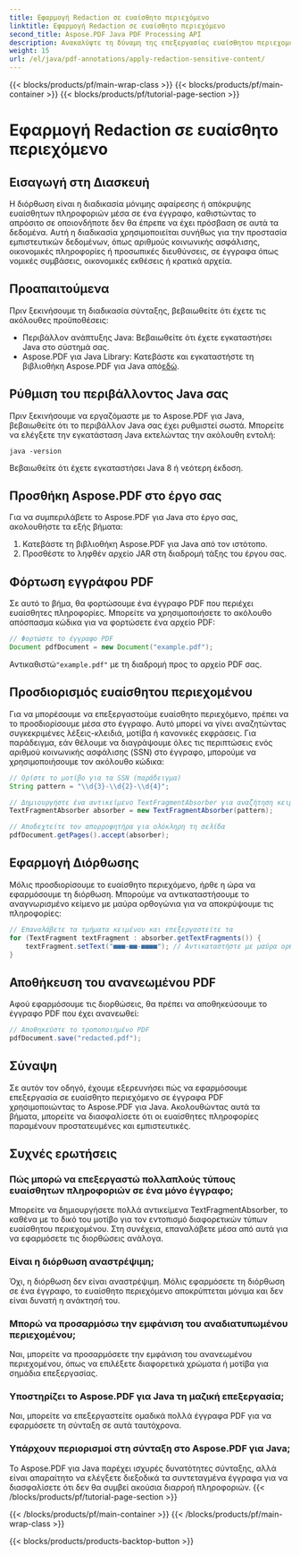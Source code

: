 ```yaml
---
title: Εφαρμογή Redaction σε ευαίσθητο περιεχόμενο
linktitle: Εφαρμογή Redaction σε ευαίσθητο περιεχόμενο
second_title: Aspose.PDF Java PDF Processing API
description: Ανακαλύψτε τη δύναμη της επεξεργασίας ευαίσθητου περιεχομένου σε PDF με το Aspose.PDF για Java.
weight: 15
url: /el/java/pdf-annotations/apply-redaction-sensitive-content/
---
```


{{< blocks/products/pf/main-wrap-class >}}
{{< blocks/products/pf/main-container >}}
{{< blocks/products/pf/tutorial-page-section >}}

# Εφαρμογή Redaction σε ευαίσθητο περιεχόμενο


## Εισαγωγή στη Διασκευή

Η διόρθωση είναι η διαδικασία μόνιμης αφαίρεσης ή απόκρυψης ευαίσθητων πληροφοριών μέσα σε ένα έγγραφο, καθιστώντας το απρόσιτο σε οποιονδήποτε δεν θα έπρεπε να έχει πρόσβαση σε αυτά τα δεδομένα. Αυτή η διαδικασία χρησιμοποιείται συνήθως για την προστασία εμπιστευτικών δεδομένων, όπως αριθμούς κοινωνικής ασφάλισης, οικονομικές πληροφορίες ή προσωπικές διευθύνσεις, σε έγγραφα όπως νομικές συμβάσεις, οικονομικές εκθέσεις ή κρατικά αρχεία.

## Προαπαιτούμενα

Πριν ξεκινήσουμε τη διαδικασία σύνταξης, βεβαιωθείτε ότι έχετε τις ακόλουθες προϋποθέσεις:

- Περιβάλλον ανάπτυξης Java: Βεβαιωθείτε ότι έχετε εγκαταστήσει Java στο σύστημά σας.
-  Aspose.PDF για Java Library: Κατεβάστε και εγκαταστήστε τη βιβλιοθήκη Aspose.PDF για Java από[εδώ](https://releases.aspose.com/pdf/java/).


## Ρύθμιση του περιβάλλοντος Java σας

Πριν ξεκινήσουμε να εργαζόμαστε με το Aspose.PDF για Java, βεβαιωθείτε ότι το περιβάλλον Java σας έχει ρυθμιστεί σωστά. Μπορείτε να ελέγξετε την εγκατάσταση Java εκτελώντας την ακόλουθη εντολή:

```java -version```

Βεβαιωθείτε ότι έχετε εγκαταστήσει Java 8 ή νεότερη έκδοση.

## Προσθήκη Aspose.PDF στο έργο σας

Για να συμπεριλάβετε το Aspose.PDF για Java στο έργο σας, ακολουθήστε τα εξής βήματα:

1. Κατεβάστε τη βιβλιοθήκη Aspose.PDF για Java από τον ιστότοπο.
2. Προσθέστε το ληφθέν αρχείο JAR στη διαδρομή τάξης του έργου σας.

## Φόρτωση εγγράφου PDF

Σε αυτό το βήμα, θα φορτώσουμε ένα έγγραφο PDF που περιέχει ευαίσθητες πληροφορίες. Μπορείτε να χρησιμοποιήσετε το ακόλουθο απόσπασμα κώδικα για να φορτώσετε ένα αρχείο PDF:

```java
// Φορτώστε το έγγραφο PDF
Document pdfDocument = new Document("example.pdf");
```

 Αντικαθιστώ`"example.pdf"` με τη διαδρομή προς το αρχείο PDF σας.

## Προσδιορισμός ευαίσθητου περιεχομένου

Για να μπορέσουμε να επεξεργαστούμε ευαίσθητο περιεχόμενο, πρέπει να το προσδιορίσουμε μέσα στο έγγραφο. Αυτό μπορεί να γίνει αναζητώντας συγκεκριμένες λέξεις-κλειδιά, μοτίβα ή κανονικές εκφράσεις. Για παράδειγμα, εάν θέλουμε να διαγράψουμε όλες τις περιπτώσεις ενός αριθμού κοινωνικής ασφάλισης (SSN) στο έγγραφο, μπορούμε να χρησιμοποιήσουμε τον ακόλουθο κώδικα:

```java
// Ορίστε το μοτίβο για τα SSN (παράδειγμα)
String pattern = "\\d{3}-\\d{2}-\\d{4}";

// Δημιουργήστε ένα αντικείμενο TextFragmentAbsorber για αναζήτηση κειμένου
TextFragmentAbsorber absorber = new TextFragmentAbsorber(pattern);

// Αποδεχτείτε τον απορροφητήρα για ολόκληρη τη σελίδα
pdfDocument.getPages().accept(absorber);
```

## Εφαρμογή Διόρθωσης

Μόλις προσδιορίσουμε το ευαίσθητο περιεχόμενο, ήρθε η ώρα να εφαρμόσουμε τη διόρθωση. Μπορούμε να αντικαταστήσουμε το αναγνωρισμένο κείμενο με μαύρα ορθογώνια για να αποκρύψουμε τις πληροφορίες:

```java
// Επαναλάβετε τα τμήματα κειμένου και επεξεργαστείτε τα
for (TextFragment textFragment : absorber.getTextFragments()) {
    textFragment.setText("■■■-■■-■■■■"); // Αντικαταστήστε με μαύρα ορθογώνια
}
```

## Αποθήκευση του ανανεωμένου PDF

Αφού εφαρμόσουμε τις διορθώσεις, θα πρέπει να αποθηκεύσουμε το έγγραφο PDF που έχει ανανεωθεί:

```java
// Αποθηκεύστε το τροποποιημένο PDF
pdfDocument.save("redacted.pdf");
```

## Σύναψη

Σε αυτόν τον οδηγό, έχουμε εξερευνήσει πώς να εφαρμόσουμε επεξεργασία σε ευαίσθητο περιεχόμενο σε έγγραφα PDF χρησιμοποιώντας το Aspose.PDF για Java. Ακολουθώντας αυτά τα βήματα, μπορείτε να διασφαλίσετε ότι οι ευαίσθητες πληροφορίες παραμένουν προστατευμένες και εμπιστευτικές.

## Συχνές ερωτήσεις

### Πώς μπορώ να επεξεργαστώ πολλαπλούς τύπους ευαίσθητων πληροφοριών σε ένα μόνο έγγραφο;

Μπορείτε να δημιουργήσετε πολλά αντικείμενα TextFragmentAbsorber, το καθένα με το δικό του μοτίβο για τον εντοπισμό διαφορετικών τύπων ευαίσθητου περιεχομένου. Στη συνέχεια, επαναλάβετε μέσα από αυτά για να εφαρμόσετε τις διορθώσεις ανάλογα.

### Είναι η διόρθωση αναστρέψιμη;

Όχι, η διόρθωση δεν είναι αναστρέψιμη. Μόλις εφαρμόσετε τη διόρθωση σε ένα έγγραφο, το ευαίσθητο περιεχόμενο αποκρύπτεται μόνιμα και δεν είναι δυνατή η ανάκτησή του.

### Μπορώ να προσαρμόσω την εμφάνιση του αναδιατυπωμένου περιεχομένου;

Ναι, μπορείτε να προσαρμόσετε την εμφάνιση του ανανεωμένου περιεχομένου, όπως να επιλέξετε διαφορετικά χρώματα ή μοτίβα για σημάδια επεξεργασίας.

### Υποστηρίζει το Aspose.PDF για Java τη μαζική επεξεργασία;

Ναι, μπορείτε να επεξεργαστείτε ομαδικά πολλά έγγραφα PDF για να εφαρμόσετε τη σύνταξη σε αυτά ταυτόχρονα.

### Υπάρχουν περιορισμοί στη σύνταξη στο Aspose.PDF για Java;

Το Aspose.PDF για Java παρέχει ισχυρές δυνατότητες σύνταξης, αλλά είναι απαραίτητο να ελέγξετε διεξοδικά τα συντεταγμένα έγγραφα για να διασφαλίσετε ότι δεν θα συμβεί ακούσια διαρροή πληροφοριών.
{{< /blocks/products/pf/tutorial-page-section >}}

{{< /blocks/products/pf/main-container >}}
{{< /blocks/products/pf/main-wrap-class >}}

{{< blocks/products/products-backtop-button >}}
